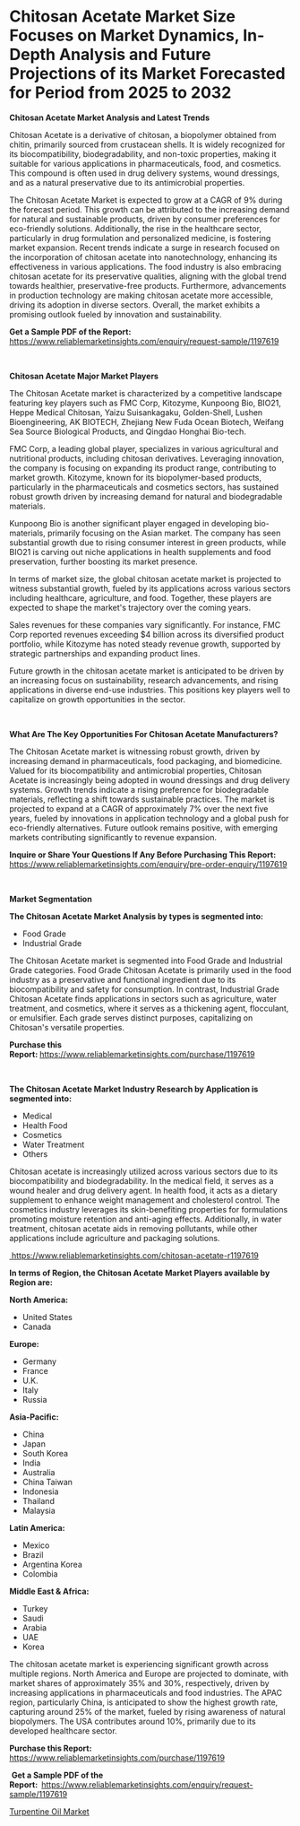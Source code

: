 <p><h1>Chitosan Acetate Market Size Focuses on Market Dynamics, In-Depth Analysis and Future Projections of its Market Forecasted for Period from 2025 to 2032</h1></p><p><strong>Chitosan Acetate Market Analysis and Latest Trends</strong></p>
<p><p>Chitosan Acetate is a derivative of chitosan, a biopolymer obtained from chitin, primarily sourced from crustacean shells. It is widely recognized for its biocompatibility, biodegradability, and non-toxic properties, making it suitable for various applications in pharmaceuticals, food, and cosmetics. This compound is often used in drug delivery systems, wound dressings, and as a natural preservative due to its antimicrobial properties.</p><p>The Chitosan Acetate Market is expected to grow at a CAGR of 9% during the forecast period. This growth can be attributed to the increasing demand for natural and sustainable products, driven by consumer preferences for eco-friendly solutions. Additionally, the rise in the healthcare sector, particularly in drug formulation and personalized medicine, is fostering market expansion. Recent trends indicate a surge in research focused on the incorporation of chitosan acetate into nanotechnology, enhancing its effectiveness in various applications. The food industry is also embracing chitosan acetate for its preservative qualities, aligning with the global trend towards healthier, preservative-free products. Furthermore, advancements in production technology are making chitosan acetate more accessible, driving its adoption in diverse sectors. Overall, the market exhibits a promising outlook fueled by innovation and sustainability.</p></p>
<p><strong>Get a Sample PDF of the Report:&nbsp;</strong> <a href="https://www.reliablemarketinsights.com/enquiry/request-sample/1197619?utm_campaign=3290&utm_medium=2&utm_source=Github&utm_content=ia&utm_term=01042025&utm_id=chitosan-acetate">https://www.reliablemarketinsights.com/enquiry/request-sample/1197619</a></p>
<p>&nbsp;</p>
<p><strong>Chitosan Acetate Major Market Players</strong></p>
<p><p>The Chitosan Acetate market is characterized by a competitive landscape featuring key players such as FMC Corp, Kitozyme, Kunpoong Bio, BIO21, Heppe Medical Chitosan, Yaizu Suisankagaku, Golden-Shell, Lushen Bioengineering, AK BIOTECH, Zhejiang New Fuda Ocean Biotech, Weifang Sea Source Biological Products, and Qingdao Honghai Bio-tech.</p><p>FMC Corp, a leading global player, specializes in various agricultural and nutritional products, including chitosan derivatives. Leveraging innovation, the company is focusing on expanding its product range, contributing to market growth. Kitozyme, known for its biopolymer-based products, particularly in the pharmaceuticals and cosmetics sectors, has sustained robust growth driven by increasing demand for natural and biodegradable materials.</p><p>Kunpoong Bio is another significant player engaged in developing bio-materials, primarily focusing on the Asian market. The company has seen substantial growth due to rising consumer interest in green products, while BIO21 is carving out niche applications in health supplements and food preservation, further boosting its market presence.</p><p>In terms of market size, the global chitosan acetate market is projected to witness substantial growth, fueled by its applications across various sectors including healthcare, agriculture, and food. Together, these players are expected to shape the market's trajectory over the coming years.</p><p>Sales revenues for these companies vary significantly. For instance, FMC Corp reported revenues exceeding $4 billion across its diversified product portfolio, while Kitozyme has noted steady revenue growth, supported by strategic partnerships and expanding product lines.</p><p>Future growth in the chitosan acetate market is anticipated to be driven by an increasing focus on sustainability, research advancements, and rising applications in diverse end-use industries. This positions key players well to capitalize on growth opportunities in the sector.</p></p>
<p>&nbsp;</p>
<p><strong>What Are The Key Opportunities For Chitosan Acetate Manufacturers?</strong></p>
<p><p>The Chitosan Acetate market is witnessing robust growth, driven by increasing demand in pharmaceuticals, food packaging, and biomedicine. Valued for its biocompatibility and antimicrobial properties, Chitosan Acetate is increasingly being adopted in wound dressings and drug delivery systems. Growth trends indicate a rising preference for biodegradable materials, reflecting a shift towards sustainable practices. The market is projected to expand at a CAGR of approximately 7% over the next five years, fueled by innovations in application technology and a global push for eco-friendly alternatives. Future outlook remains positive, with emerging markets contributing significantly to revenue expansion.</p></p>
<p><strong>Inquire or Share Your Questions If Any Before Purchasing This Report:</strong> <a href="https://www.reliablemarketinsights.com/enquiry/pre-order-enquiry/1197619?utm_campaign=3290&utm_medium=2&utm_source=Github&utm_content=ia&utm_term=01042025&utm_id=chitosan-acetate">https://www.reliablemarketinsights.com/enquiry/pre-order-enquiry/1197619</a></p>
<p>&nbsp;</p>
<p><strong>Market Segmentation</strong></p>
<p><strong>The Chitosan Acetate Market Analysis by types is segmented into:</strong></p>
<p><ul><li>Food Grade</li><li>Industrial Grade</li></ul></p>
<p><p>The Chitosan Acetate market is segmented into Food Grade and Industrial Grade categories. Food Grade Chitosan Acetate is primarily used in the food industry as a preservative and functional ingredient due to its biocompatibility and safety for consumption. In contrast, Industrial Grade Chitosan Acetate finds applications in sectors such as agriculture, water treatment, and cosmetics, where it serves as a thickening agent, flocculant, or emulsifier. Each grade serves distinct purposes, capitalizing on Chitosan's versatile properties.</p></p>
<p><strong>Purchase this Report:&nbsp;</strong><a href="https://www.reliablemarketinsights.com/purchase/1197619?utm_campaign=3290&utm_medium=2&utm_source=Github&utm_content=ia&utm_term=01042025&utm_id=chitosan-acetate">https://www.reliablemarketinsights.com/purchase/1197619</a></p>
<p>&nbsp;</p>
<p><strong>The Chitosan Acetate Market Industry Research by Application is segmented into:</strong></p>
<p><ul><li>Medical</li><li>Health Food</li><li>Cosmetics</li><li>Water Treatment</li><li>Others</li></ul></p>
<p><p>Chitosan acetate is increasingly utilized across various sectors due to its biocompatibility and biodegradability. In the medical field, it serves as a wound healer and drug delivery agent. In health food, it acts as a dietary supplement to enhance weight management and cholesterol control. The cosmetics industry leverages its skin-benefiting properties for formulations promoting moisture retention and anti-aging effects. Additionally, in water treatment, chitosan acetate aids in removing pollutants, while other applications include agriculture and packaging solutions.</p></p>
<p><a href="https://www.reliablemarketinsights.com/chitosan-acetate-r1197619?utm_campaign=3290&utm_medium=2&utm_source=Github&utm_content=ia&utm_term=01042025&utm_id=chitosan-acetate">&nbsp;https://www.reliablemarketinsights.com/chitosan-acetate-r1197619</a></p>
<p><strong>In terms of Region, the Chitosan Acetate Market Players available by Region are:</strong></p>
<p>
    <p> <strong> North America: </strong>
        <ul>
            <li>United States</li>
            <li>Canada</li>
        </ul>
        </p> 
    <p> <strong> Europe: </strong>
        <ul>
            <li>Germany</li>
            <li>France</li>
            <li>U.K.</li>
            <li>Italy</li>
            <li>Russia</li>
        </ul>
        </p> 
    <p> <strong> Asia-Pacific: </strong>
        <ul>
            <li>China</li>
            <li>Japan</li>
            <li>South Korea</li>
            <li>India</li>
            <li>Australia</li>
            <li>China Taiwan</li>
            <li>Indonesia</li>
            <li>Thailand</li>
            <li>Malaysia</li>
        </ul>
        </p> 
    <p> <strong> Latin America: </strong>
        <ul>
            <li>Mexico</li>
            <li>Brazil</li>
            <li>Argentina Korea</li>
            <li>Colombia</li>
        </ul>
        </p> 
    <p> <strong> Middle East & Africa: </strong>
        <ul>
            <li>Turkey</li>
            <li>Saudi</li>
            <li>Arabia</li>
            <li>UAE</li>
            <li>Korea</li>
        </ul>
    </p>
    </p>
<p><p>The chitosan acetate market is experiencing significant growth across multiple regions. North America and Europe are projected to dominate, with market shares of approximately 35% and 30%, respectively, driven by increasing applications in pharmaceuticals and food industries. The APAC region, particularly China, is anticipated to show the highest growth rate, capturing around 25% of the market, fueled by rising awareness of natural biopolymers. The USA contributes around 10%, primarily due to its developed healthcare sector.</p></p>
<p><strong>Purchase this Report: </strong><a href="https://www.reliablemarketinsights.com/purchase/1197619?utm_campaign=3290&utm_medium=2&utm_source=Github&utm_content=ia&utm_term=01042025&utm_id=chitosan-acetate">https://www.reliablemarketinsights.com/purchase/1197619</a></p>
<p>&nbsp;<strong>Get a Sample PDF of the Report:&nbsp;&nbsp;</strong><a href="https://www.reliablemarketinsights.com/enquiry/request-sample/1197619?utm_campaign=3290&utm_medium=2&utm_source=Github&utm_content=ia&utm_term=01042025&utm_id=chitosan-acetate">https://www.reliablemarketinsights.com/enquiry/request-sample/1197619</a></p>
<p><strong></strong></p>
<p><p><a href="https://github.com/boyertrull4r/Market-Research-Report-List-1/blob/main/turpentine-oil-market.md?utm_campaign=3290&utm_medium=2&utm_source=Github&utm_content=ia&utm_term=01042025&utm_id=chitosan-acetate">Turpentine Oil Market</a></p></p>